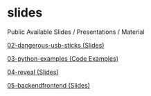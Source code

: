 # slides
Public Available Slides / Presentations / Material

[02-dangerous-usb-sticks (Slides)](https://spansky.github.io/slides/02-dangerous-usb-sticks)

[03-python-examples (Code Examples)](https://github.com/Spansky/slides/tree/master/03-python-examples)

[04-reveal (Slides)](https://spansky.github.io/slides/04-reveal)

[05-backendfrontend (Slides)](https://spansky.github.io/slides/05-backendfrontend)

